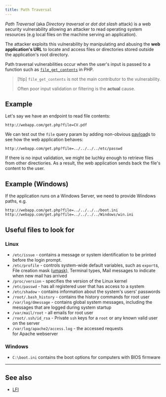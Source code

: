 ```yaml
---
title: Path Traversal
---
```


_Path Traversal_ (aka _Directory traversal_ or _dot dot slash_ attack) is a web security vulnerability allowing an attacker to read operating system resources (e.g local files on the machine serving an application).

The attacker exploits this vulnerability by manipulating and abusing the **web application's URL** to locate and access files or directories stored outside the application's root directory.

Path traversal vulnerabilities occur when the user's input is passed to a function such as
[`file_get_contents`](https://www.php.net/manual/en/function.file-get-contents.php) in PHP.

> [!tip] `file_get_contents` is not the main contributor to the vulnerability.
>
> Often poor input validation or filtering is the **actual** cause.

## Example

Let's say we have an endpoint to read file contents:

```
http://webapp.com/get.php?file=CV.pdf
```

We can test out the `file` query param by adding non-obvious [payload](/Knowledge/OffSec/glossary/payload.md)s to see how the web application behaves:

```
http://webapp.com/get.php?file=../../../../etc/passwd
```

If there is no input validation, we might be luchky enough to retrieve files from other directiories.
As a result, the web application sends back the file's content to the user.

## Example (Windows)

If the application runs on a Windows Server, we need to provide Windows paths, e.g.

```
http://webapp.com/get.php?file=../../../../boot.ini
http://webapp.com/get.php?file=../../../../Windows/win.ini
```

## Useful files to look for

### Linux

- `/etc/issue` - contains a message or system identification to be printed before the login prompt.
- `/etc/profile` - controls system-wide default variables, such as `export`s, File creation mask ([umask](/Knowledge/Linux/umask.md)), Terminal types, Mail messages to indicate when new mail has arrived
- `/proc/version` - specifies the version of the Linux kernel
- `/etc/passwd` - has all registered user that has access to a system
- `/etc/shadow` - contains information about the system's users' passwords
- `/root/.bash_history` - contains the history commands for root user
- `/var/log/dmessage` - contains global system messages, including the messages that are logged during system startup
- `/var/mail/root` - all emails for root user
- `/root/.ssh/id_rsa` - Private `ssh` keys for a `root` or any known valid user on the server
- `/var/log/apache2/access.log` - the accessed requests for Apache webserver

### Windows

- `C:\boot.ini` contains the boot options for computers with BIOS firmware

---

## See also

- [LFI](/Knowledge/OffSec/pentesting/LFI.md)
